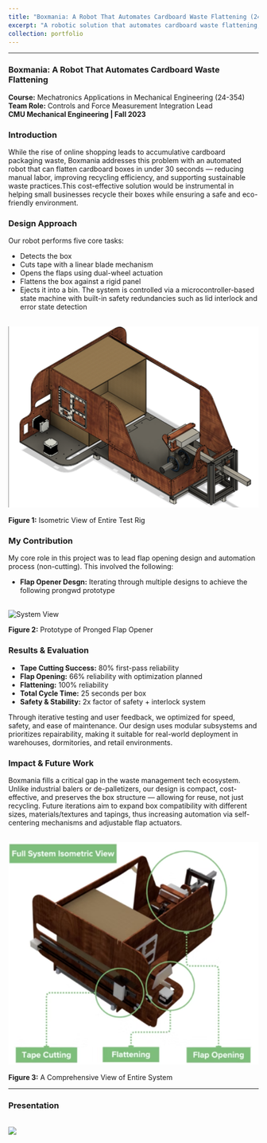 ```yaml
---
title: "Boxmania: A Robot That Automates Cardboard Waste Flattening (24-354)"
excerpt: "A robotic solution that automates cardboard waste flattening, offering a low-cost, accessible approach to wood bending. <br/><img src='/images/Boxmania.png'>"
collection: portfolio
---
```


---


### Boxmania: A Robot That Automates Cardboard Waste Flattening  
**Course:** Mechatronics Applications in Mechanical Engineering (24-354)  
**Team Role:** Controls and Force Measurement Integration Lead  
**CMU Mechanical Engineering | Fall 2023**

### Introduction  
While the rise of online shopping leads to accumulative cardboard packaging waste, Boxmania addresses this problem with an automated robot that can flatten cardboard boxes in under 30 seconds — reducing manual labor, improving recycling efficiency, and supporting sustainable waste practices.This cost-effective solution would be instrumental in helping small businesses recycle their boxes while ensuring a safe and eco-friendly environment.

### Design Approach  
 Our robot performs five core tasks:

  - Detects the box
  - Cuts tape with a linear blade mechanism
  - Opens the flaps using dual-wheel actuation
  - Flattens the box against a rigid panel
  - Ejects it into a bin. The system is controlled via a microcontroller-based state machine with built-in safety redundancies such as lid interlock and error state detection


<br/><img src='/images/Boxmania_Prototype.png' alt="System View">

**Figure 1:** Isometric View of Entire Test Rig

### My Contribution

My core role in this project was to lead flap opening design and automation process (non-cutting).
This involved the following:

- **Flap Opener Desgn:** Iterating through multiple designs to achieve the following prongwd prototype

<br/><img src='/images/1-aa87a250' alt="System View">

**Figure 2:** Prototype of Pronged Flap Opener

### Results & Evaluation  
- **Tape Cutting Success:** 80% first-pass reliability
- **Flap Opening:**  66% reliability with optimization planned
- **Flattening:** 100% reliability
- **Total Cycle Time:** 25 seconds per box  
- **Safety & Stability:** 2x factor of safety + interlock system

Through iterative testing and user feedback, we optimized for speed, safety, and ease of maintenance. Our design uses modular subsystems and prioritizes repairability, making it suitable for real-world deployment in warehouses, dormitories, and retail environments.

### Impact & Future Work  
Boxmania fills a critical gap in the waste management tech ecosystem. Unlike industrial balers or de-palletizers, our design is compact, cost-effective, and preserves the box structure — allowing for reuse, not just recycling. Future iterations aim to expand box compatibility with different sizes, materials/textures and tapings, thus increasing automation via self-centering mechanisms and adjustable flap actuators.

<br/><img src='/images/labeleld.png' alt="System View">

**Figure 3:** A Comprehensive View of Entire System



---


### Presentation  
<br/><img src='/images/Poster - BoxMania-1.png'>
